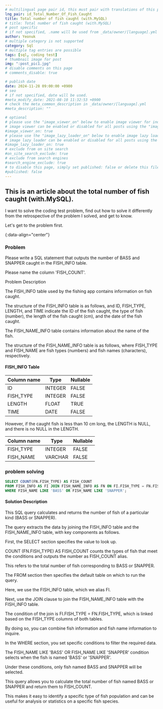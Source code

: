 ```yaml
---
# multilingual page pair id, this must pair with translations of this page. (This name must be unique)
lng_pair: id_Total_Number_Of_Fish_Caught
title: Total number of fish caught (with.MySQL)
# title: Total number of fish caught (with.MySQL)
# post specific
# if not specified, .name will be used from _data/owner/[language].yml
author: Yeonuk
# multiple category is not supported
category: Sql
# multiple tag entries are possible
tags: [sql, coding test]
# thumbnail image for post
img: ":post_pic1.jpg"
# disable comments on this page
# comments_disable: true

# publish date
date: 2024-11-28 09:00:00 +0900
# seo
# if not specified, date will be used.
#meta_modify_date: 2021-08-10 11:32:53 +0900
# check the meta_common_description in _data/owner/[language].yml
#meta_description: ""

# optional
# please use the "image_viewer_on" below to enable image viewer for individual pages or posts (_posts/ or [language]/_posts folders).
# image viewer can be enabled or disabled for all posts using the "image_viewer_posts: true" setting in _data/conf/main.yml.
#image_viewer_on: true
# please use the "image_lazy_loader_on" below to enable image lazy loader for individual pages or posts (_posts/ or [language]/_posts folders).
# image lazy loader can be enabled or disabled for all posts using the "image_lazy_loader_posts: true" setting in _data/conf/main.yml.
#image_lazy_loader_on: true
# exclude from on site search
#on_site_search_exclude: true
# exclude from search engines
#search_engine_exclude: true
# to disable this page, simply set published: false or delete this file
#published: false
---
```


<!-- outline-start -->

## This is an article about the total number of fish caught (with.MySQL).

I want to solve the coding test problem, find out how to solve it differently from the retrospective of the problem I solved, and get to know.

Let's get to the problem first.

{:data-align="center"}

<!-- outline-end -->

### Problem

Please write a SQL statement that outputs the number of BASS and SNAPPER caught in the FISH_INFO table.

Please name the column 'FISH_COUNT'.

Problem Description

The FISH_INFO table used by the fishing app contains information on fish caught.

The structure of the FISH_INFO table is as follows, and ID, FISH_TYPE, LENGTH, and TIME indicate the ID of the fish caught, the type of fish (number), the length of the fish caught (cm), and the date of the fish caught.

The FISH_NAME_INFO table contains information about the name of the fish.

The structure of the FISH_NAME_INFO table is as follows, where FISH_TYPE and FISH_NAME are fish types (numbers) and fish names (characters), respectively.

#### FISH_INFO Table

<!-- #### restrictions

- The length of a is not less than 1 but not more than 1,000,000.
- a[i] means the number written on the i+1th balloon.
- All numbers of a are integers greater than or equal to -1,000,000 and less than or equal to 1,000,000,000.
- All numbers of a are different -->

<!-- #### I/O Yes -->

| Column name | Type    | Nullable |
| ----------- | ------- | -------- |
| ID          | INTEGER | FALSE    |
| FISH_TYPE   | INTEGER | FALSE    |
| LENGTH      | FLOAT   | TRUE     |
| TIME        | DATE    | FALSE    |

However, if the caught fish is less than 10 cm long, the LENGTH is NULL, and there is no NULL in the LENGTH.

| Column name | Type    | Nullable |
| ----------- | ------- | -------- |
| FISH_TYPE   | INTEGER | FALSE    |
| FISH_NAME   | VARCHAR | FALSE    |

### problem solving

```sql
SELECT COUNT(FN.FISH_TYPE) AS FISH_COUNT
FROM FISH_INFO AS FI JOIN FISH_NAME_INFO AS FN ON FI.FISH_TYPE = FN.FISH_TYPE
WHERE FISH_NAME LIKE 'BASS' OR FISH_NAME LIKE 'SNAPPER';
```

#### Solution Description

This SQL query calculates and returns the number of fish of a particular kind (BASS or SNAPPER).

The query extracts the data by joining the FISH_INFO table and the FISH_NAME_INFO table, with key components as follows.

First, the SELECT section specifies the value to look up.

COUNT (FN.FISH_TYPE) AS FISH_COUNT counts the types of fish that meet the conditions and outputs the number as FISH_COUNT alias.

This refers to the total number of fish corresponding to BASS or SNAPPER.

The FROM section then specifies the default table on which to run the query.

Here, we use the FISH_INFO table, which we alias FI.

Next, use the JOIN clause to join the FISH_NAME_INFO table with the FISH_INFO table.

The condition of the join is FI.FISH_TYPE = FN.FISH_TYPE, which is linked based on the FISH_TYPE columns of both tables.

By doing so, you can combine fish information and fish name information to inquire.

In the WHERE section, you set specific conditions to filter the required data.

The FISH_NAME LIKE 'BASS' OR FISH_NAME LIKE 'SNAPPER' condition selects when the fish is named 'BASS' or 'SNAPPER'.

Under these conditions, only fish named BASS and SNAPPER will be selected.

This query allows you to calculate the total number of fish named BASS or SNAPPER and return them to FISH_COUNT.

This makes it easy to identify a specific type of fish population and can be useful for analysis or statistics on a specific fish species.
